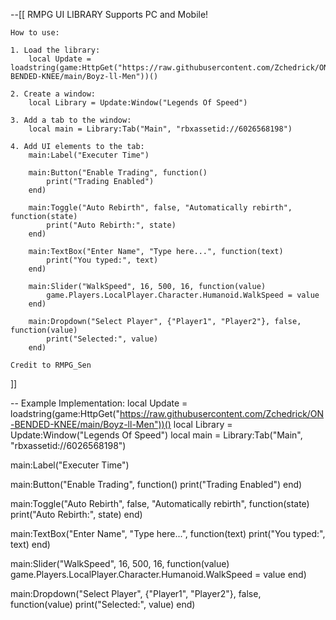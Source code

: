 --[[
    RMPG UI LIBRARY
    Supports PC and Mobile!

    How to use:

    1. Load the library:
        local Update = loadstring(game:HttpGet("https://raw.githubusercontent.com/Zchedrick/ON-BENDED-KNEE/main/Boyz-ll-Men"))()

    2. Create a window:
        local Library = Update:Window("Legends Of Speed")

    3. Add a tab to the window:
        local main = Library:Tab("Main", "rbxassetid://6026568198")

    4. Add UI elements to the tab:
        main:Label("Executer Time")

        main:Button("Enable Trading", function()
            print("Trading Enabled")
        end)

        main:Toggle("Auto Rebirth", false, "Automatically rebirth", function(state)
            print("Auto Rebirth:", state)
        end)

        main:TextBox("Enter Name", "Type here...", function(text)
            print("You typed:", text)
        end)

        main:Slider("WalkSpeed", 16, 500, 16, function(value)
            game.Players.LocalPlayer.Character.Humanoid.WalkSpeed = value
        end)

        main:Dropdown("Select Player", {"Player1", "Player2"}, false, function(value)
            print("Selected:", value)
        end)

    Credit to RMPG_Sen
]]

-- Example Implementation:
local Update = loadstring(game:HttpGet("https://raw.githubusercontent.com/Zchedrick/ON-BENDED-KNEE/main/Boyz-ll-Men"))()
local Library = Update:Window("Legends Of Speed")
local main = Library:Tab("Main", "rbxassetid://6026568198")

main:Label("Executer Time")

main:Button("Enable Trading", function()
    print("Trading Enabled")
end)

main:Toggle("Auto Rebirth", false, "Automatically rebirth", function(state)
    print("Auto Rebirth:", state)
end)

main:TextBox("Enter Name", "Type here...", function(text)
    print("You typed:", text)
end)

main:Slider("WalkSpeed", 16, 500, 16, function(value)
    game.Players.LocalPlayer.Character.Humanoid.WalkSpeed = value
end)

main:Dropdown("Select Player", {"Player1", "Player2"}, false, function(value)
    print("Selected:", value)
end)
